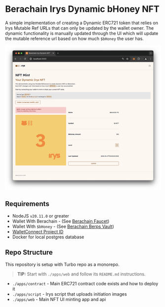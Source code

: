 # Berachain Irys Dynamic bHoney NFT

A simple implementation of creating a Dynamic ERC721 token that relies on Irys Mutable Ref URLs that can only be updated by the wallet owner.
The dynamic functionality is manually updated through the UI which will update the mutable reference url based on how much `$bHoney` the user has.

![Berachain Irys Dynamic bHoney NFT](/README/berachain-irys-dynamic-nft.png)

## Requirements

- NodeJS `v20.11.0` or greater
- Wallet With Berachain - (See [Berachain Faucet](https://artio.faucet.berachain.com))
- Wallet With `$bHoney` - (See [Berachain Berps Vault](https://artio.berps.berachain.com/vault))
- [WalletConnect Project ID](https://cloud.walletconnect.com)
- Docker for local postgres database

## Repo Structure

This repository is setup with Turbo repo as a monorepo.

> **TIP:** Start with `./apps/web` and follow its `README.md` instructions.

- `./apps/contract` - Main ERC721 contract code exists and how to deploy it
- `./apps/script` - Irys script that uploads initiation images
- `./apps/web` - Main NFT UI minting app and api


